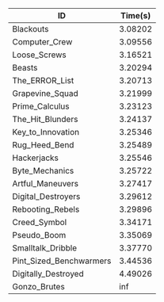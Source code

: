 |ID|Time(s)|
|-|-|
|Blackouts|3.08202|
|Computer_Crew|3.09556|
|Loose_Screws|3.16521|
|Beasts|3.20294|
|The_ERROR_List|3.20713|
|Grapevine_Squad|3.21999|
|Prime_Calculus|3.23123|
|The_Hit_Blunders|3.24137|
|Key_to_Innovation|3.25346|
|Rug_Heed_Bend|3.25489|
|Hackerjacks|3.25546|
|Byte_Mechanics|3.25722|
|Artful_Maneuvers|3.27417|
|Digital_Destroyers|3.29612|
|Rebooting_Rebels|3.29896|
|Creed_Symbol|3.34171|
|Pseudo_Boom|3.35069|
|Smalltalk_Dribble|3.37770|
|Pint_Sized_Benchwarmers|3.44536|
|Digitally_Destroyed|4.49026|
|Gonzo_Brutes|inf|
